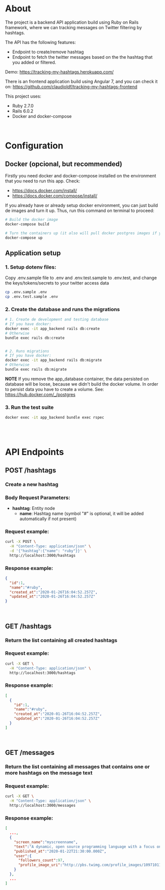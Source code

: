 # About
The project is a backend API application build using Ruby on Rails framework, where we can tracking messages on Twitter filtering by hashtags.

The API has the following features:
- Endpoint to create/remove hashtag
- Endpoint to fetch the twitter messages based on the the hashtag that you added or filtered.

Demo: https://tracking-my-hashtags.herokuapp.com/

There is an frontend application build using Angular 7, and you can check it on: https://github.com/claudioldf/tracking-my-hashtags-frontend

This project uses:
  - Ruby 2.7.0
  - Rails 6.0.2
  - Docker and docker-compose

<br/>

# Configuration

## Docker (opcional, but recommended)
Firstly you need docker and docker-compose installed on the environment that you need to run this app.
Check:
- https://docs.docker.com/install/
- https://docs.docker.com/compose/install/

If you already have or already setup docker environment, you can just build de images and turn it up.
Thus, run this command on terminal to proceed:
```bash
# Build the docker image
docker-compose build

# Turn the containers up (it also will pull docker postgres images if you haven't from the official repository)
docker-compose up
```

## Application setup
### 1. Setup dotenv files:
Copy .env.sample file to .env and .env.test.sample to .env.test, and change the keys/tokens/secrets to your twitter access data
```bash
cp .env.sample .env
cp .env.test.sample .env
```

### 2. Create the database and runs the migrations
```bash
# 1. Create de development and testing database
# If you have docker:
docker exec -it app_backend rails db:create
# Otherwise
bundle exec rails db:create


# 2. Runs migrations
# If you have docker:
docker exec -it app_backend rails db:migrate
# Otherwise
bundle exec rails db:migrate
```

**NOTE** If you remove the app_database container, the data persisted on database will be loose, because we didn't build the docker volume. In order to persist data you have to create a volume. See: https://hub.docker.com/_/postgres

### 3. Run the test suite
```bash
docker exec -it app_backend bundle exec rspec
```

<br/>
<br/>

# API Endpoints
## **POST /hashtags**
### Create a new hashtag
### Body Request Parameters:
  * **hashtag**: Entity node
    * **name**: Hashtag name (symbol "#" is optional, it will be added automatically if not present)

### Request example:
```bash
curl -X POST \
  -H "Content-Type: application/json" \
  -d '{"hashtag":{"name": "ruby"}}' \
  http://localhost:3000/hashtags
```
### Response example:
```json
{
  "id":1,
  "name":"#ruby",
  "created_at":"2020-01-26T16:04:52.257Z",
  "updated_at":"2020-01-26T16:04:52.257Z"
}
```

<br/>

## **GET /hashtags**
### Return the list containing all created hashtags

### Request example:
```bash
curl -X GET \
  -H "Content-Type: application/json" \
  http://localhost:3000/hashtags
```
### Response example:
```json
[
  {
    "id":1,
    "name":"#ruby",
    "created_at":"2020-01-26T16:04:52.257Z",
    "updated_at":"2020-01-26T16:04:52.257Z"
  }
]
```

<br/>

## **GET /messages** 
### Return the list containing all messages that contains one or more hashtags on the message text

### Request example:
```bash
curl -X GET \
  -H "Content-Type: application/json" \
  http://localhost:3000/messages
```

### Response example:
```json
[
  ...,
  {
    "screen_name":"myscreenname",
    "text":"A dynamic, open source programming language with a focus on simplicity and productivity #ruby #rails",
    "published_at":"2020-01-22T21:30:00.000Z",
    "user":{
      "followers_count":97,
      "profile_image_uri":"http://pbs.twimg.com/profile_images/1097101179329363968/k5XWHGCb_normal.png"
    }
  },
  ...
]
```